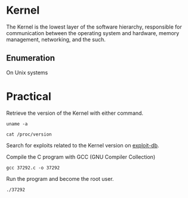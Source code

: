 # Kernel

The Kernel is the lowest layer of the software hierarchy, responsible for communication between the operating system and hardware, memory management, networking, and the such.

## Enumeration

On Unix systems

# Practical

Retrieve the version of the Kernel with either command.
```
uname -a
```
```
cat /proc/version
```
Search for exploits related to the Kernel version on [exploit-db](https://www.exploit-db.com/).

Compile the C program with GCC (GNU Compiler Collection)
```
gcc 37292.c -o 37292
```
Run the program and become the root user.
```
./37292
```
